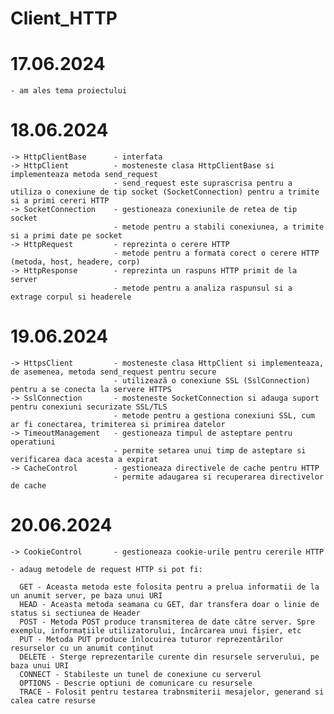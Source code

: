 # Client_HTTP

 # 17.06.2024

    - am ales tema proiectului

 # 18.06.2024

    -> HttpClientBase      - interfata
    -> HttpClient          - mosteneste clasa HttpClientBase si implementeaza metoda send_request 
                           - send_request este suprascrisa pentru a utiliza o conexiune de tip socket (SocketConnection) pentru a trimite si a primi cereri HTTP
    -> SocketConnection    - gestioneaza conexiunile de retea de tip socket
                           - metode pentru a stabili conexiunea, a trimite si a primi date pe socket
    -> HttpRequest         - reprezinta o cerere HTTP
                           - metode pentru a formata corect o cerere HTTP (metoda, host, headere, corp)
    -> HttpResponse        - reprezinta un raspuns HTTP primit de la server
                           - metode pentru a analiza raspunsul si a extrage corpul si headerele
                        
 # 19.06.2024

    -> HttpsClient         - mosteneste clasa HttpClient si implementeaza, de asemenea, metoda send_request pentru secure
                           - utilizează o conexiune SSL (SslConnection) pentru a se conecta la servere HTTPS
    -> SslConnection       - mosteneste SocketConnection si adauga suport pentru conexiuni securizate SSL/TLS
                           - metode pentru a gestiona conexiuni SSL, cum ar fi conectarea, trimiterea si primirea datelor
    -> TimeoutManagement   - gestioneaza timpul de asteptare pentru operatiuni
                           - permite setarea unui timp de asteptare si verificarea daca acesta a expirat
    -> CacheControl        - gestioneaza directivele de cache pentru HTTP
                           - permite adaugarea si recuperarea directivelor de cache

 # 20.06.2024
    
    -> CookieControl       - gestioneaza cookie-urile pentru cererile HTTP

    - adaug metodele de request HTTP si pot fi:

      GET - Aceasta metoda este folosita pentru a prelua informatii de la un anumit server, pe baza unui URI
      HEAD - Aceasta metoda seamana cu GET, dar transfera doar o linie de status si sectiunea de Header
      POST - Metoda POST produce transmiterea de date către server. Spre exemplu, informațiile utilizatorului, încărcarea unui fișier, etc
      PUT - Metoda PUT produce înlocuirea tuturor reprezentărilor resurselor cu un anumit conținut
      DELETE - Sterge reprezentarile curente din resursele serverului, pe baza unui URI
      CONNECT - Stabileste un tunel de conexiune cu serverul
      OPTIONS - Descrie optiuni de comunicare cu resursele
      TRACE - Folosit pentru testarea trabnsmiterii mesajelor, generand si calea catre resurse
